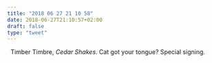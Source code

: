 ```yaml
---
title: "2018 06 27 21 10 58"
date: 2018-06-27T21:10:57+02:00
draft: false
type: "tweet"
---
```

<a href="https://itunes.apple.com/fr/album/cedar-shakes/289001535" type="application/rss+xml" class="iconfont icon-music" title="rss"></a> &nbsp; Timber Timbre, *Cedar Shakes*. Cat got your tongue? Special signing.
